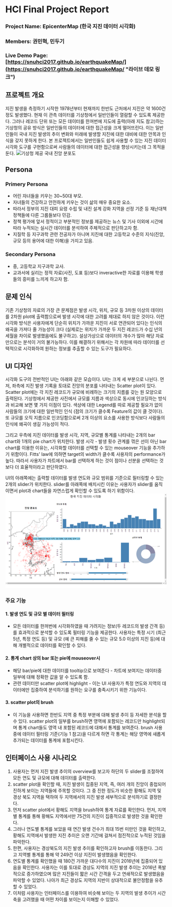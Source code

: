 # HCI Final Project Report

### Project Name: EpicenterMap (한국 지진 데이터 시각화)
### Members: 권민혁, 민두기
### Live Demo Page: [https://snuhci2017.github.io/earthquakeMap/](https://snuhci2017.github.io/earthquakeMap/ "라이브 데모 링크")

## 프로젝트 개요
 지진 발생을 측정하기 시작한 1978년부터 현재까지 한반도 근처에서 지진은 약 1600건 정도 발생했다. 현재 이 관측 데이터를 기상청에서 일반인들이 열람할 수 있도록 제공한다. 그러나 레코드 단위 또는 모든 데이터를 한꺼번에 지도에 출력(아래 지도 참고)하는 기상청의 공유 방식은 일반인들의 데이터에 대한 접근성을 크게 떨어뜨린다. 이는 일반인들이 국내 지진 발생의 추이 변화와 미래에 발생할 지진에 대한 대비에 대한 안목과 인식을 갖지 못하게 한다. 본 프로젝트에서는 일반인들도 쉽게 사용할 수 있는 지진 데이터 시각화 도구를 구현함으로써 사람들의 데이터에 대한 접근성을 향상시키는데 그 목적을 둔다. ![기상청 제공 국내 진앙 분포도](http://www.kma.go.kr/images/weather/earthquake_volcano/img_tidalwave_map_18.jpg ) 
## Persona 
### Primery Persona
* 어린 자녀들을 키우는 30~50대 부모. 
* 자녀들의 건강하고 안전하게 키우는 것이 삶의 매우 중요한 요소.
* 따라서 정부의 지진 대피 요령 수립 및 내진 설계 강화 지역을 선정 기준 등 재난대책 정책들에 다른 그룹들보다 민감. 
* 정책 평가에 앞서 정적이고 부분적인 정보를 제공하는 뉴스 및 기사 이외에 시간에 따라 누적되는 실시간 데이터를 분석하여 주체적으로 판단하고자 함.
* 지질학 등 지구과학 관련 전공자가 아니며 지진에 대한 고등학교 수준의 지식(진앙, 규모 등의 용어에 대한 이해)을 가지고 있음.

### Secondary Persona
* 중, 고등학교 지구과학 교사.
* 교과서에 실리는 정적 자료(사진, 도표 등)보다 inveractive한 자료를 이용해 학생들의 흥미를 느끼게 하고자 함.

## 문제 인식
기존 기상청의 자료의 가장 큰 문제점은 발생 시각, 위치, 규모 등 3차원 이상의 데이터를 2차원 plot에 출력함으로써 발생 시각에 대한 고려를 제대로 하지 않은 것이다. 이런 시각화 방식은 사용자에게 단순히 위치가 가까운 지진이 서로 연관되어 있다는 인식의 왜곡을 가져다 줄 가능성이 크다 (실제로는 위치가 가까운 두 지진 레코드가 수십 년의 세월을 차이로 발생했음에도 불구하고). 설상가상으로 데이터의 개수가 많아 해당 자료만으로는 분석이 거의 불가능하다. 이를 해결하기 위해서는 각 차원에 따라 데이터를 선택적으로 시각화하여 원하는 정보를 추출할 수 있는 도구가 필요하다.  
 
## UI 디자인
시각화 도구의 전반적인 UI는 아래와 같은 모습이다. UI는 크게 세 부분으로 나뉜다. 먼저, 좌측에 지진 발생 기록을 토대로 진앙의 분포를 나타내는 Scatter plot이 있다. Scatter plot에는 각 지진 레코드가 규모에 비례하는 크기의 지름를 갖는 원 모양으로 출력된다. 기상청에서 제공한 사진에서 규모를 지름과 색상으로 동시에 인코딩하는 방식과 비교해 보면 몇 가지 이점이 있다. 색상에 대한 Legend를 따로 제공할 필요가 없이 사람들의 크기에 대한 일반적인 인식 (점의 크기가 클수록 Feature의 값이 클 것이다). 또 규모를 오직 지름으로 인코딩함으로써 2개 이상의 요소를 사용한 방식보다 사람들의 인식에 왜곡이 생길 가능성이 적다.    
 
그리고 우측에 지진 데이터를 발생 시각, 지역, 규모별 통계를 나타내는 2개의 bar chart와 1개의 pie chart가 위치한다. 발생 시각 - 발생 횟수 관계를 꺾은 선이 아닌 bar chart를 이용한 이유는, 시각화할 데이터를 선택할 수 있는 mouseover 기능을 추가하기 위함이다. Fitts' law에 의하면 target의 width가 클수록 사용자의 performance가 높다. 따라서 사용자가 차트에서 bar를 선택하게 하는 것이 점이나 선분을 선택하는 것보다 더 효율적이라고 판단하였다. 
 
UI의 아래쪽에는 출력할 데이터를 발생 연도와 규모 범위를 기준으로 필터링할 수 있는 2개의 slider가 위치한다. slider를 아래쪽에 배치시킨 이유는 사용자가 slider를 움직이면서 plot과 chart들을 자연스럽게 확인할 수 있도록 하기 위함이다. ![UI Overview](ui_overview.png)

### 주요 기능
#### 1. 발생 연도 및 규모 별 데이터 필터링
 * 모든 데이터를 한꺼번에 시각화하였을 때 가려지는 정보(두 레코드의 발생 간격 등)를 효과적으로 분석할 수 있도록 필터링 기능을 제공한다. 사용자는 특정 시기 (최근 5년, 특정 연도 등) 및 규모 (예 큰 피해를 줄 수 있는 규모 5.0 이상의 지진 등)에 대해 개별적으로 데이터를 확인할 수 있다. 
#### 2. 통계 chart 상의 bar 또는 pie에 mouseover시
 * 해당 bar/pie에 대한 데이터를 tooltip으로 보여준다 - 차트에 보여지는 데이터중 일부에 대해 정확한 값을 알 수 있도록 함.
 * 관련 데이터만 scatter plot에 highlight - 이는 UI 사용자가 특정 연도와 지역의 데이터에만 집중하여 분석하기를 원하는 요구를 충족시키기 위한 기능이다.
#### 3. scatter plot의 brush
 * 이 기능을 사용하면 한반도 지역 중 특정 부분에 대해 발생 추이 등 자세한 분석을 할 수 있다. scatter plot의 일부를 brush하면 영역에 포함되는 레코드만 highlight되며 통계 chart들도 영역 내 포함된 레코드에 대해서 통계를 보여준다. brush 사용 중에 데이터 필터링 기준(기능 1 참고)을 다르게 하면 각 통계는 해당 영역에 새롭게 추가되는 데이터를 통계에 포함시킨다. 

## 인터페이스 사용 시나리오
 1. 사용자는 먼저 지진 발생 추이의 overview를 보고자 하단의 두 slider를 조절하여 모든 연도 및 규모에 대해 데이터를 출력한다. 
 2. scatter plot을 확인할 때, 지진 발생이 집중된 지역, 즉, 여러 개의 진앙이 중첩되어 진하게 보이는 지역들에 주목할 것이다. 그 중 진한 정도가 비슷한 황해도 지역 및 경상 북도 지역을 택하여 두 지역에서의 지진 발생 세부적으로 분석하기로 결정한다.
 3. 먼저 scatter plot에서 황해도 지역을 brush하여 통계 자료를 확인한다. 먼저, 지역별 통계를 통해 황해도 지역에서만 75건의 지진이 집중적으로 발생한 것을 확인한다. 
 4. 그러나 연도별 통계를 보았을 때 연간 발생 건수가 최대 15번 미만인 것을 확인하고, 황해도 지역에서 발생한 지진 추이은 오랜 기간에 걸쳐서 점진적으로 누적된 것임을 파악한다.
 5. 한편, 사용자는 경상북도의 지진 발생 추이를 확인하고자 brush를 이동한다. 그리고 지역별 통계를 통해 약 249건 이상 지진이 발생했음을 확인한다.
 6. 연도별 통계를 확인했을 때 180건 가까운 대다수의 지진이 2016년에 집중되어 있음을 확인한다. 사용자는 이를 토대로 경상도 지역의 지진 발생 추이는 2016년 폭발적으로 증가하였으며 많은 지진들이 짧은 시간 간격을 두고 연쇄적으로 발생했음을 파악할 수 있었다. 나아가 최근 경상도 지역의 지반이 상대적으로 불안정함을 유추할 수 있었다.
 7. 이처럼 사용자는 인터페이스를 이용하여 비슷해 보이는 두 지역의 발생 추이가 시간 축을 고려했을 때 어떤 차이를 보이는지 이해할 수 있었다.

